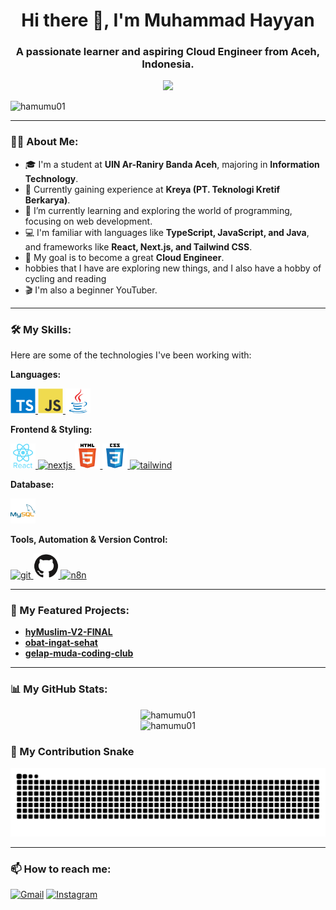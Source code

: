
<h1 align="center">Hi there 👋, I'm Muhammad Hayyan</h1>
<h3 align="center">A passionate learner and aspiring Cloud Engineer from Aceh, Indonesia.</h3>

<p align="center"><img src="https://media.giphy.com/media/hvRJCLFzcasrR4ia7z/giphy.gif" width="250"></p>

<p align="left"> <img src="https://komarev.com/ghpvc/?username=hamumu01&label=Profile%20views&color=0e75b6&style=flat" alt="hamumu01" /> </p>

---

### 👨‍💻 About Me:
- 🎓 I'm a student at **UIN Ar-Raniry Banda Aceh**, majoring in **Information Technology**.
- 💼 Currently gaining experience at **Kreya (PT. Teknologi Kretif Berkarya)**.
- 🌱 I’m currently learning and exploring the world of programming, focusing on web development.
- 💻 I'm familiar with languages like **TypeScript, JavaScript, and Java**, and frameworks like **React, Next.js, and Tailwind CSS**.
- 🚀 My goal is to become a great **Cloud Engineer**.
-  hobbies that I have are exploring new things, and I also have a hobby of cycling and reading
- 🎬 I'm also a beginner YouTuber.

---

### 🛠️ My Skills:
Here are some of the technologies I've been working with:

**Languages:**
<p align="left">
  <a href="https://www.typescriptlang.org/" target="_blank" rel="noreferrer"> <img src="https://raw.githubusercontent.com/devicons/devicon/master/icons/typescript/typescript-original.svg" alt="typescript" width="40" height="40"/> </a>
  <a href="https://developer.mozilla.org/en-US/docs/Web/JavaScript" target="_blank" rel="noreferrer"> <img src="https://raw.githubusercontent.com/devicons/devicon/master/icons/javascript/javascript-original.svg" alt="javascript" width="40" height="40"/> </a>
  <a href="https://www.java.com" target="_blank" rel="noreferrer"> <img src="https://raw.githubusercontent.com/devicons/devicon/master/icons/java/java-original.svg" alt="java" width="40" height="40"/> </a>
</p>

**Frontend & Styling:**
<p align="left">
  <a href="https://reactjs.org/" target="_blank" rel="noreferrer"> <img src="https://raw.githubusercontent.com/devicons/devicon/master/icons/react/react-original-wordmark.svg" alt="react" width="40" height="40"/> </a>
  <a href="https://nextjs.org/" target="_blank" rel="noreferrer"> <img src="https://cdn.worldvectorlogo.com/logos/next-js.svg" alt="nextjs" width="40" height="40"/> </a>
  <a href="https://www.w3.org/html/" target="_blank" rel="noreferrer"> <img src="https://raw.githubusercontent.com/devicons/devicon/master/icons/html5/html5-original-wordmark.svg" alt="html5" width="40" height="40"/> </a>
  <a href="https://www.w3schools.com/css/" target="_blank" rel="noreferrer"> <img src="https://raw.githubusercontent.com/devicons/devicon/master/icons/css3/css3-original-wordmark.svg" alt="css3" width="40" height="40"/> </a>
  <a href="https://tailwindcss.com/" target="_blank" rel="noreferrer"> <img src="https://www.vectorlogo.zone/logos/tailwindcss/tailwindcss-icon.svg" alt="tailwind" width="40" height="40"/> </a>
</p>

**Database:**
<p align="left">
  <a href="https://www.mysql.com/" target="_blank" rel="noreferrer"> <img src="https://raw.githubusercontent.com/devicons/devicon/master/icons/mysql/mysql-original-wordmark.svg" alt="mysql" width="40" height="40"/> </a>
</p>

**Tools, Automation & Version Control:**
<p align="left">
  <a href="https://git-scm.com/" target="_blank" rel="noreferrer"> <img src="https://www.vectorlogo.zone/logos/git-scm/git-scm-icon.svg" alt="git" width="40" height="40"/> </a>
  <a href="https://github.com/" target="_blank" rel="noreferrer"> <img src="https://raw.githubusercontent.com/devicons/devicon/master/icons/github/github-original.svg" alt="github" width="40" height="40"/> </a>
  <a href="https://n8n.io/" target="_blank" rel="noreferrer"> <img src="https://raw.githubusercontent.com/devicons/devicon/master/icons/n8n/n8n-original.svg" alt="n8n" width="40" height="40"/> </a>
</p>

---

### 🚀 My Featured Projects:
- **[hyMuslim-V2-FINAL](https://github.com/Hamumu01/hyMuslim-V2-FINAL.git)**
- **[obat-ingat-sehat](https://github.com/Hamumu01/obat-ingat-sehat.git)**
- **[gelap-muda-coding-club](https://github.com/Hamumu01/gelap-muda-coding-club.git)**

---

### 📊 My GitHub Stats:
<p align="center">
  <img src="https://github-readme-stats.vercel.app/api?username=Hamumu01&show_icons=true&theme=radical" alt="hamumu01" />
  <br/>
  <img src="https://github-readme-stats.vercel.app/api/top-langs/?username=Hamumu01&layout=compact&theme=radical" alt="hamumu01" />
</p>

### 🐍 My Contribution Snake
<p align="center"><img src="https://raw.githubusercontent.com/Hamumu01/Hamumu01/output/github-contribution-grid-snake.svg" alt="Contribution Snake"></p>

---

### 📫 How to reach me:
<p align="left">
  <a href="mailto:hyan50563@gmail.com"><img src="https://img.shields.io/badge/Gmail-D14836?style=for-the-badge&logo=gmail&logoColor=white" alt="Gmail"/></a>
  <a href="https://www.instagram.com/ahlimasakair"><img src="https://img.shields.io/badge/Instagram-E4405F?style=for-the-badge&logo=instagram&logoColor=white" alt="Instagram"/></a>
</p>
